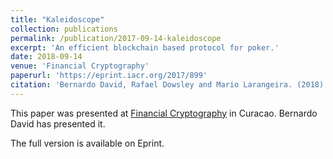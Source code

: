 ```yaml
---
title: "Kaleidoscope"
collection: publications
permalink: /publication/2017-09-14-kaleidoscope
excerpt: 'An efficient blockchain based protocol for poker.'
date: 2018-09-14
venue: 'Financial Cryptography'
paperurl: 'https://eprint.iacr.org/2017/899'
citation: 'Bernardo David, Rafael Dowsley and Mario Larangeira. (2018). &quot; Kaleidoscope: An Efficient Poker Protocol with Payment Distribution and Penalty Enforcement.&quot; <i>FC 2018</i>.'
---
```


This paper was presented at [Financial Cryptography](https://fc18.ifca.ai/program.html)  in Curacao. Bernardo David has presented it. 

The full version is available on Eprint.



